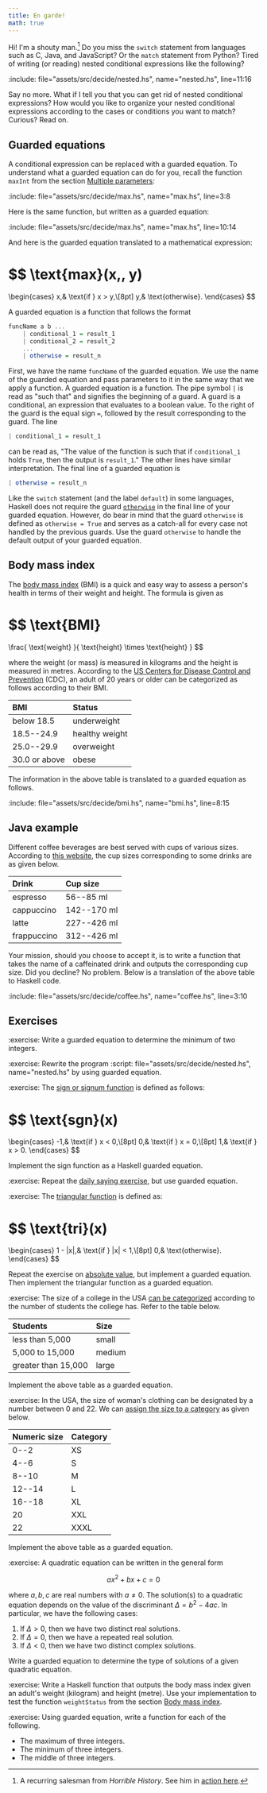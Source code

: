 ```yaml
---
title: En garde!
math: true
---
```


Hi! I'm a shouty man.[^a] Do you miss the `switch` statement from languages such
as C, Java, and JavaScript? Or the `match` statement from Python? Tired of
writing (or reading) nested conditional expressions like the following?

:include: file="assets/src/decide/nested.hs", name="nested.hs", line=11:16

Say no more. What if I tell you that you can get rid of nested conditional
expressions? How would you like to organize your nested conditional expressions
according to the cases or conditions you want to match? Curious? Read on.

<!--=========================================================================-->

## Guarded equations

A conditional expression can be replaced with a guarded equation. To understand
what a guarded equation can do for you, recall the function `maxInt` from the
section [Multiple parameters](../decide_function/#multiple-parameters):

:include: file="assets/src/decide/max.hs", name="max.hs", line=3:8

Here is the same function, but written as a guarded equation:

:include: file="assets/src/decide/max.hs", name="max.hs", line=10:14

And here is the guarded equation translated to a mathematical expression:

$$
\text{max}(x,\, y)
=
\begin{cases}
x,& \text{if } x > y,\\[8pt]
y,& \text{otherwise}.
\end{cases}
$$

A guarded equation is a function that follows the format

```haskell
funcName a b ...
    | conditional_1 = result_1
    | conditional_2 = result_2
    ...
    | otherwise = result_n
```

First, we have the name `funcName` of the guarded equation. We use the name of
the guarded equation and pass parameters to it in the same way that we apply a
function. A guarded equation is a function. The pipe symbol `|` is read as "such
that" and signifies the beginning of a guard. A guard is a conditional, an
expression that evaluates to a boolean value. To the right of the guard is the
equal sign `=`, followed by the result corresponding to the guard. The line

```haskell
| conditional_1 = result_1
```

can be read as, "The value of the function is such that if `conditional_1` holds
`True`, then the output is `result_1`." The other lines have similar
interpretation. The final line of a guarded equation is

```haskell
| otherwise = result_n
```

Like the `switch` statement (and the label `default`) in some languages, Haskell
does not require the guard [`otherwise`][otherwise] in the final line of your
guarded equation. However, do bear in mind that the guard `otherwise` is defined
as `otherwise = True` and serves as a catch-all for every case not handled by
the previous guards. Use the guard `otherwise` to handle the default output of
your guarded equation.

<!--=========================================================================-->

## Body mass index

The [body mass index][bmi] (BMI) is a quick and easy way to assess a person's
health in terms of their weight and height. The formula is given as

$$
\text{BMI}
=
\frac{
  \text{weight}
}{
  \text{height} \times \text{height}
}
$$

where the weight (or mass) is measured in kilograms and the height is measured
in metres. According to the [US Centers for Disease Control and
Prevention][usCDC] (CDC), an adult of 20 years or older can be categorized as
follows according to their BMI.

| BMI           | Status         |
| :------------ | :------------- |
| below 18.5    | underweight    |
| 18.5--24.9    | healthy weight |
| 25.0--29.9    | overweight     |
| 30.0 or above | obese          |

The information in the above table is translated to a guarded equation as
follows.

:include: file="assets/src/decide/bmi.hs", name="bmi.hs", line=8:15

<!--=========================================================================-->

## Java example

Different coffee beverages are best served with cups of various sizes. According
to [this website][coffeeCup], the cup sizes corresponding to some drinks are as
given below.

| Drink       | Cup size    |
| :---------- | :---------- |
| espresso    | 56--85 ml   |
| cappuccino  | 142--170 ml |
| latte       | 227--426 ml |
| frappuccino | 312--426 ml |

Your mission, should you choose to accept it, is to write a function that takes
the name of a caffeinated drink and outputs the corresponding cup size. Did you
decline? No problem. Below is a translation of the above table to Haskell code.

:include: file="assets/src/decide/coffee.hs", name="coffee.hs", line=3:10

<!--=========================================================================-->

## Exercises

<!-- prettier-ignore-start -->
:exercise:
Write a guarded equation to determine the minimum of two integers.
<!-- prettier-ignore-end -->

<!-- prettier-ignore-start -->
:exercise:
Rewrite the program
:script: file="assets/src/decide/nested.hs", name="nested.hs"
by using guarded equation.
<!-- prettier-ignore-end -->

<!-- prettier-ignore-start -->
:exercise:
The [sign or signum function][signFunction] is defined as follows:
<!-- prettier-ignore-end -->

$$
\text{sgn}(x)
=
\begin{cases}
-1,& \text{if } x < 0,\\[8pt]
0,& \text{if } x = 0,\\[8pt]
1,& \text{if } x > 0.
\end{cases}
$$

Implement the sign function as a Haskell guarded equation.

<!-- prettier-ignore-start -->
:exercise:
Repeat the [daily saying exercise](../decide_conditional/#ex_daily_saying), but
use guarded equation.
<!-- prettier-ignore-end -->

<!-- prettier-ignore-start -->
:exercise:
The [triangular function][triangularFunction] is defined as:
<!-- prettier-ignore-end -->

$$
\text{tri}(x)
=
\begin{cases}
1 - |x|,& \text{if } |x| < 1,\\[8pt]
0,& \text{otherwise}.
\end{cases}
$$

Repeat the exercise on
[absolute value](../decide_conditional/#ex_absolute_value), but implement a
guarded equation. Then implement the triangular function as a guarded equation.

<!-- prettier-ignore-start -->
:exercise:
The size of a college in the USA [can be categorized][collegeSize] according to
the number of students the college has.  Refer to the table below.
<!-- prettier-ignore-end -->

| Students            | Size   |
| :------------------ | :----- |
| less than 5,000     | small  |
| 5,000 to 15,000     | medium |
| greater than 15,000 | large  |

Implement the above table as a guarded equation.

<!-- prettier-ignore-start -->
:exercise:
In the USA, the size of woman's clothing can be designated by a number between 0
and 22. We can [assign the size to a category][womanSize] as given below.
<!-- prettier-ignore-end -->

| Numeric size | Category |
| :----------- | :------- |
| 0--2         | XS       |
| 4--6         | S        |
| 8--10        | M        |
| 12--14       | L        |
| 16--18       | XL       |
| 20           | XXL      |
| 22           | XXXL     |

Implement the above table as a guarded equation.

<!-- prettier-ignore-start -->
:exercise:
A quadratic equation can be written in the general form
<!-- prettier-ignore-end -->

$$
ax^2 + bx + c = 0
$$

where $a,b,c$ are real numbers with $a \neq 0$. The solution(s) to a quadratic
equation depends on the value of the discriminant $\Delta = b^2 - 4ac$. In
particular, we have the following cases:

1. If $\Delta > 0$, then we have two distinct real solutions.
1. If $\Delta = 0$, then we have a repeated real solution.
1. If $\Delta < 0$, then we have two distinct complex solutions.

Write a guarded equation to determine the type of solutions of a given quadratic
equation.

<!-- prettier-ignore-start -->
:exercise:
Write a Haskell function that outputs the body mass index given an adult's
weight (kilogram) and height (metre). Use your implementation to test the
function `weightStatus` from the section [Body mass index](#body-mass-index).
<!-- prettier-ignore-end -->

<!-- prettier-ignore-start -->
:exercise:
Using guarded equation, write a function for each of the following.
<!-- prettier-ignore-end -->

-   The maximum of three integers.
-   The minimum of three integers.
-   The middle of three integers.

<!--=========================================================================-->

[^a]:
    A recurring salesman from _Horrible History_. See him in [action
    here][shoutyMan].

<!--=========================================================================-->

<!-- prettier-ignore-start -->
[bmi]: https://web.archive.org/web/20231202071810/https://en.wikipedia.org/wiki/Body_mass_index
[coffeeCup]: https://web.archive.org/web/20230410035003/https://fluentincoffee.com/coffee-cup-sizes-chart/
[collegeSize]: https://web.archive.org/web/20231209104604/https://www.collegedata.com/resources/the-facts-on-fit/college-size-small-medium-or-large
[otherwise]: https://web.archive.org/web/20231202002935/https://hackage.haskell.org/package/base-4.19.0.0/docs/Prelude.html#v:otherwise
[shoutyMan]: https://youtu.be/x7WiPl5s91A
[signFunction]: https://web.archive.org/web/20231202004602/https://en.wikipedia.org/wiki/Sign_function
[triangularFunction]: https://web.archive.org/web/20231123204312/https://en.wikipedia.org/wiki/Triangular_function
[usCDC]: https://web.archive.org/web/20231207003413/https://www.cdc.gov/healthyweight/assessing/bmi/adult_bmi/index.html
[womanSize]: https://web.archive.org/web/20231209104319/https://threadcurve.com/womans-clothing-size-conversion-chart/
<!-- prettier-ignore-end -->
